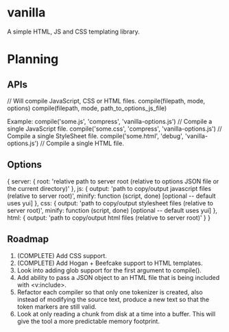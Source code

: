 vanilla
=======

A simple HTML, JS and CSS templating library.


Planning
==========

APIs
----------

// Will compile JavaScript, CSS or HTML files.
compile(filepath, mode, options)
compile(filepath, mode, path_to_options_js_file)

Example:
compile('some.js', 'compress', 'vanilla-options.js') // Compile a single JavaScript file.
compile('some.css', 'compress', 'vanilla-options.js') // Compile a single StyleSheet file.
compile('some.html', 'debug', 'vanilla-options.js') // Compile a single HTML file.


Options
----------

{
  server: {
    root: 'relative path to server root (relative to options JSON file or the current directory)'
  },
  js: {
    output: 'path to copy/output javascript files (relative to server root)',
    minify: function (script, done) [optional -- default uses yui]
  },
  css: {
    output: 'path to copy/output stylesheet files (relative to server root)',
    minify: function (script, done) [optional -- default uses yui]
  },
  html: {
    output: 'path to copy/output html files (relative to server root)'
  }
}



Roadmap
----------

1) (COMPLETE) Add CSS support.
2) (COMPLETE) Add Hogan + Beefcake support to HTML templates.
3) Look into adding glob support for the first argument to compile().
4) Add ability to pass a JSON object to an HTML file that is being included with <v:include>.
5) Refactor each compiler so that only one tokenizer is created, also instead of modifying
   the source text, produce a new text so that the token markers are still valid.
6) Look at only reading a chunk from disk at a time into a buffer. This will
   give the tool a more predictable memory footprint.

